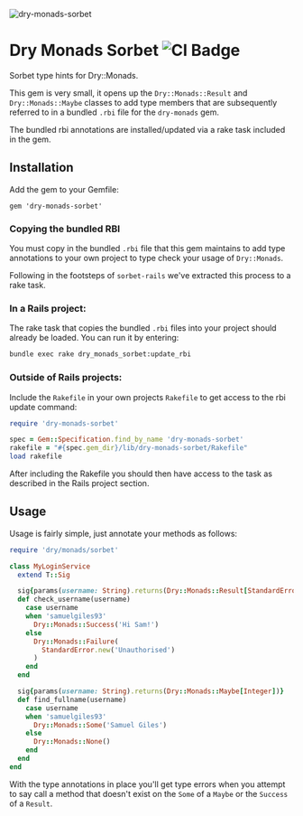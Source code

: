 ![dry-monads-sorbet](https://user-images.githubusercontent.com/2643026/69986703-dfc68200-1535-11ea-9035-38ecbdb67138.png)

# Dry Monads Sorbet ![CI Badge](https://github.com/tricycle/dry-monads-sorbet/workflows/Continuous%20Integration/badge.svg)

Sorbet type hints for Dry::Monads.

This gem is very small, it opens up the `Dry::Monads::Result` and `Dry::Monads::Maybe` classes to add type members
that are subsequently referred to in a bundled `.rbi` file for the `dry-monads` gem.

The bundled rbi annotations are installed/updated via a rake task included in the gem.

## Installation

Add the gem to your Gemfile:

`gem 'dry-monads-sorbet'`

### Copying the bundled RBI

You must copy in the bundled `.rbi` file that this gem maintains to add type annotations to your own project to type check your usage of `Dry::Monads`.

Following in the footsteps of `sorbet-rails` we've extracted this process to a rake task.

### In a Rails project:

The rake task that copies the bundled `.rbi` files into your project should already be loaded. You can run it by entering:

```bash
bundle exec rake dry_monads_sorbet:update_rbi
```

### Outside of Rails projects:

Include the `Rakefile` in your own projects `Rakefile` to get access to the rbi update command:

```ruby
require 'dry-monads-sorbet'

spec = Gem::Specification.find_by_name 'dry-monads-sorbet'
rakefile = "#{spec.gem_dir}/lib/dry-monads-sorbet/Rakefile"
load rakefile
```

After including the Rakefile you should then have access to the task as described in the Rails project section.

## Usage

Usage is fairly simple, just annotate your methods as follows:

```ruby
require 'dry/monads/sorbet'

class MyLoginService
  extend T::Sig

  sig{params(username: String).returns(Dry::Monads::Result[StandardError, String])}
  def check_username(username)
    case username
    when 'samuelgiles93'
      Dry::Monads::Success('Hi Sam!')
    else
      Dry::Monads::Failure(
        StandardError.new('Unauthorised')
      )
    end
  end

  sig{params(username: String).returns(Dry::Monads::Maybe[Integer])}
  def find_fullname(username)
    case username
    when 'samuelgiles93'
      Dry::Monads::Some('Samuel Giles')
    else
      Dry::Monads::None()
    end
  end
end
```

With the type annotations in place you'll get type errors when you attempt to say call a method that doesn't exist on the `Some` of a `Maybe` or the `Success` of a `Result`.
